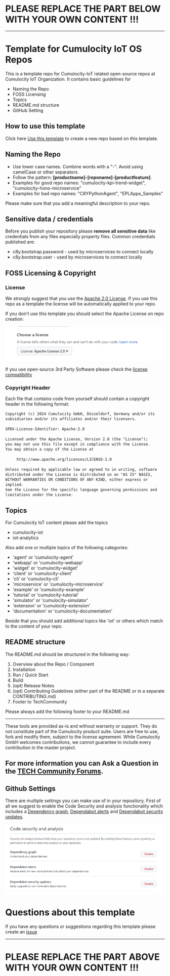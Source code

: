 # PLEASE REPLACE THE PART BELOW WITH YOUR OWN CONTENT !!!

---

# Template for Cumulocity IoT OS Repos

This is a template repo for Cumulocity-IoT related open-source repos at Cumulocity IoT Organization. It contains basic guidelines for
- Naming the Repo
- FOSS Licensing
- Topics
- README.md structure
- GitHub Setting

## How to use this template

Click here [Use this template](https://github.com/Cumulocity-IoT/cumulocity-iot-template/generate) to create a new repo based on this template.

## Naming the Repo

* Use lower case names. Combine words with a "-". Avoid using camelCase or other separators.
* Follow the pattern: **[productname]-[reponame]-[productfeature]**.
* Examples for good repo names: "cumulocity-kpi-trend-widget", "cumulocity-hono-microservice"
* Examples for bad repo names: "C8YPythonAgent", "EPLApps_Samples"


Please make sure that you add a meaningful description to your repo.

## Sensitive data / credentials

Before you publish your repository please **remove all sensitive data** like credentials from any files especially property files.
Common credentials published are:
* c8y.bootstrap.password - used by microservices to connect locally
* c8y.bootstrap.user - used by microservices to connect locally

## FOSS Licensing & Copyright

### License
We strongly suggest that you use the [Apache 2.0 License](https://www.apache.org/licenses/LICENSE-2.0).
If you use this repo as a template the license will be automatically applied to your repo.

If you don't use this template you should select the Apache License on repo creation:

![img_2.png](img_2.png)

If you use open-source 3rd Party Software please check the [license compatibility](https://joinup.ec.europa.eu/collection/eupl/solution/joinup-licensing-assistant/jla-compatibility-checker)

### Copyright Header

Each file that contains code from yourself should contain a copyright header in the following format:
````
Copyright (c) 2024 Cumulocity GmbH, Düsseldorf, Germany and/or its subsidiaries and/or its affiliates and/or their licensors.

SPDX-License-Identifier: Apache-2.0

Licensed under the Apache License, Version 2.0 (the "License");
you may not use this file except in compliance with the License.
You may obtain a copy of the License at

     http://www.apache.org/licenses/LICENSE-2.0

Unless required by applicable law or agreed to in writing, software
distributed under the License is distributed on an "AS IS" BASIS,
WITHOUT WARRANTIES OR CONDITIONS OF ANY KIND, either express or implied.
See the License for the specific language governing permissions and
limitations under the License.

````

## Topics

For Cumulocity IoT content please add the topics

* cumulocity-iot
* iot-analytics

Also add one or multiple topics of the following categories:
* 'agent' or 'cumulocity-agent'
* 'webapp' or 'cumulocity-webapp'
* 'widget' or 'cumulocity-widget'
* 'client' or 'cumulocity-client'
* 'cli' or 'cumulocity-cli'
* 'microservice' or 'cumulocity-microservice'
* 'example' or 'cumulocity-example'
* 'tutorial' or 'cumulocity-tutorial'
* 'simulator' or 'cumulocity-simulator'
* 'extension' or 'cumulocity-extension'
* 'documentation' or 'cumulocity-documentation'

Beside that you should add additional topics like 'iot' or others which match to the content of your repo.

## README structure

The README.md should be structured in the following way:

1. Overview about the Repo / Component
2. Installation
3. Run / Quick Start
4. Build
5. (opt) Release Notes
6. (opt) Contributing Guidelines (either part of the README or in a separate CONTRIBUTING.md)
7. Footer to TechCommunity

Please always add the following footer to your README.md

---

These tools are provided as-is and without warranty or support. They do not constitute part of the Cumulocity product suite. Users are free to use, fork and modify them, subject to the license agreement. While Cumulocity GmbH welcomes contributions, we cannot guarantee to include every contribution in the master project.

For more information you can Ask a Question in the [TECH Community Forums](https://tech.forums.softwareag.com/tag/Cumulocity-IoT).
---

## Github Settings

There are multiple settings you can make use of in your repository.
First of all we suggest to enable the Code Security and analysis functionality which includes a [Dependency graph](https://docs.github.com/en/code-security/supply-chain-security/understanding-your-software-supply-chain/about-the-dependency-graph), [Dependabot alerts](https://docs.github.com/en/code-security/dependabot/dependabot-alerts/about-dependabot-alerts) and [Dependabot security updates](https://docs.github.com/en/code-security/dependabot/dependabot-security-updates/about-dependabot-security-updates).

![img.png](img.png)

# Questions about this template

If you have any questions or suggestions regarding this template please create an [issue](https://github.com/Cumulocity-IoT/cumulocity-iot-template/issues/new)

---
# PLEASE REPLACE THE PART ABOVE WITH YOUR OWN CONTENT !!!
